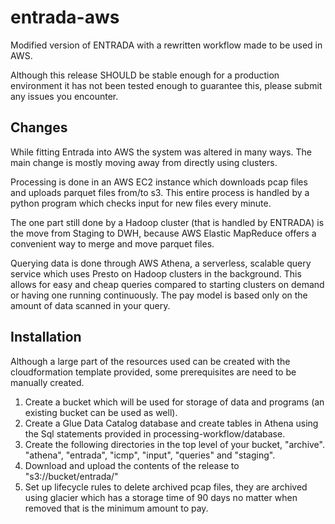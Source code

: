 # entrada-aws
Modified version of ENTRADA with a rewritten workflow made to be used in AWS.

Although this release SHOULD be stable enough for a production environment it has not been tested enough to guarantee this, please submit any issues you encounter.

## Changes
While fitting Entrada into AWS the system was altered in many ways. The main change is mostly moving away from directly using clusters. 

Processing is done in an AWS EC2 instance which downloads pcap files and uploads parquet files from/to s3. This entire process is handled by a python program which checks input for new files every minute.

The one part still done by a Hadoop cluster (that is handled by ENTRADA) is the move from Staging to DWH, because AWS Elastic MapReduce offers a convenient way to merge and move parquet files.

Querying data is done through AWS Athena, a serverless, scalable query service which uses Presto on Hadoop clusters in the background. This allows for easy and cheap queries compared to starting clusters on demand or having one running continuously. The pay model is based only on the amount of data scanned in your query.

## Installation
Although a large part of the resources used can be created with the cloudformation template provided, some prerequisites are need to be manually created.

1. Create a bucket which will be used for storage of data and programs (an existing bucket can be used as well).
2. Create a Glue Data Catalog database and create tables in Athena using the Sql statements provided in processing-workflow/database.
3. Create the following directories in the top level of your bucket, "archive". "athena", "entrada", "icmp", "input", "queries" and "staging".
4. Download and upload the contents of the release to "s3://bucket/entrada/"
5. Set up lifecycle rules to delete archived pcap files, they are archived using glacier which has a storage time of 90 days no matter when removed that is the minimum amount to pay.
